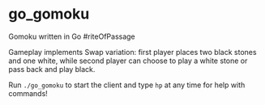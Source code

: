 # go_gomoku
Gomoku written in Go #riteOfPassage

Gameplay implements Swap variation: first player places two black stones and one white, while second player can choose to play a white stone or pass back and play black.

Run `./go_gomoku` to start the client and type `hp` at any time for help with commands!
